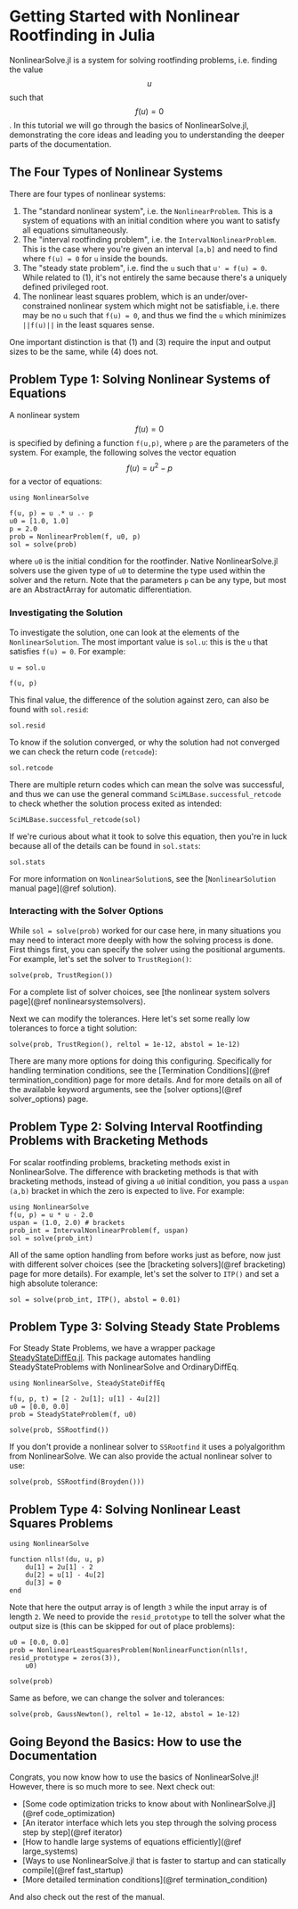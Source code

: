 # Getting Started with Nonlinear Rootfinding in Julia

NonlinearSolve.jl is a system for solving rootfinding problems, i.e. finding the value $$u$$
such that $$f(u) = 0$$. In this tutorial we will go through the basics of NonlinearSolve.jl,
demonstrating the core ideas and leading you to understanding the deeper parts of the
documentation.

## The Four Types of Nonlinear Systems

There are four types of nonlinear systems:

 1. The "standard nonlinear system", i.e. the `NonlinearProblem`. This is a system of
    equations with an initial condition where you want to satisfy all equations
    simultaneously.
 2. The "interval rootfinding problem", i.e. the `IntervalNonlinearProblem`. This is the
    case where you're given an interval `[a,b]` and need to find where `f(u) = 0` for `u`
    inside the bounds.
 3. The "steady state problem", i.e. find the `u` such that `u' = f(u) = 0`. While related
    to (1), it's not entirely the same because there's a uniquely defined privileged root.
 4. The nonlinear least squares problem, which is an under/over-constrained nonlinear system
    which might not be satisfiable, i.e. there may be no `u` such that `f(u) = 0`, and thus
    we find the `u` which minimizes `||f(u)||` in the least squares sense.

One important distinction is that (1) and (3) require the input and output sizes to be the
same, while (4) does not.

## Problem Type 1: Solving Nonlinear Systems of Equations

A nonlinear system $$f(u) = 0$$ is specified by defining a function `f(u,p)`, where `p` are
the parameters of the system. For example, the following solves the vector
equation $$f(u) = u^2 - p$$ for a vector of equations:

```@example 1
using NonlinearSolve

f(u, p) = u .* u .- p
u0 = [1.0, 1.0]
p = 2.0
prob = NonlinearProblem(f, u0, p)
sol = solve(prob)
```

where `u0` is the initial condition for the rootfinder. Native NonlinearSolve.jl solvers use
the given type of `u0` to determine the type used within the solver and the return. Note
that the parameters `p` can be any type, but most are an AbstractArray for automatic
differentiation.

### Investigating the Solution

To investigate the solution, one can look at the elements of the `NonlinearSolution`. The
most important value is `sol.u`: this is the `u` that satisfies `f(u) = 0`. For example:

```@example 1
u = sol.u
```

```@example 1
f(u, p)
```

This final value, the difference of the solution against zero, can also be found with
`sol.resid`:

```@example 1
sol.resid
```

To know if the solution converged, or why the solution had not converged we can check the
return code (`retcode`):

```@example 1
sol.retcode
```

There are multiple return codes which can mean the solve was successful, and thus we can use
the general command `SciMLBase.successful_retcode` to check whether the solution process
exited as intended:

```@example 1
SciMLBase.successful_retcode(sol)
```

If we're curious about what it took to solve this equation, then you're in luck because all
of the details can be found in `sol.stats`:

```@example 1
sol.stats
```

For more information on `NonlinearSolution`s, see the
[`NonlinearSolution` manual page](@ref solution).

### Interacting with the Solver Options

While `sol = solve(prob)` worked for our case here, in many situations you may need to
interact more deeply with how the solving process is done. First things first, you can
specify the solver using the positional arguments. For example, let's set the solver to
`TrustRegion()`:

```@example 1
solve(prob, TrustRegion())
```

For a complete list of solver choices, see
[the nonlinear system solvers page](@ref nonlinearsystemsolvers).

Next we can modify the tolerances. Here let's set some really low tolerances to force a
tight solution:

```@example 1
solve(prob, TrustRegion(), reltol = 1e-12, abstol = 1e-12)
```

There are many more options for doing this configuring. Specifically for handling
termination conditions, see the [Termination Conditions](@ref termination_condition) page
for more details. And for more details on all of the available keyword arguments, see the
[solver options](@ref solver_options) page.

## Problem Type 2: Solving Interval Rootfinding Problems with Bracketing Methods

For scalar rootfinding problems, bracketing methods exist in NonlinearSolve. The difference
with bracketing methods is that with bracketing methods, instead of giving a `u0` initial
condition, you pass a `uspan (a,b)` bracket in which the zero is expected to live. For
example:

```@example 1
using NonlinearSolve
f(u, p) = u * u - 2.0
uspan = (1.0, 2.0) # brackets
prob_int = IntervalNonlinearProblem(f, uspan)
sol = solve(prob_int)
```

All of the same option handling from before works just as before, now just with different
solver choices (see the [bracketing solvers](@ref bracketing) page for more details). For
example, let's set the solver to `ITP()` and set a high absolute tolerance:

```@example 1
sol = solve(prob_int, ITP(), abstol = 0.01)
```

## Problem Type 3: Solving Steady State Problems

For Steady State Problems, we have a wrapper package
[SteadyStateDiffEq.jl](https://github.com/SciML/SteadyStateDiffEq.jl). This package
automates handling SteadyStateProblems with NonlinearSolve and OrdinaryDiffEq.

```@example 1
using NonlinearSolve, SteadyStateDiffEq

f(u, p, t) = [2 - 2u[1]; u[1] - 4u[2]]
u0 = [0.0, 0.0]
prob = SteadyStateProblem(f, u0)

solve(prob, SSRootfind())
```

If you don't provide a nonlinear solver to `SSRootfind` it uses a polyalgorithm from
NonlinearSolve. We can also provide the actual nonlinear solver to use:

```@example 1
solve(prob, SSRootfind(Broyden()))
```

## Problem Type 4: Solving Nonlinear Least Squares Problems

```@example 1
using NonlinearSolve

function nlls!(du, u, p)
    du[1] = 2u[1] - 2
    du[2] = u[1] - 4u[2]
    du[3] = 0
end
```

Note that here the output array is of length `3` while the input array is of length `2`. We
need to provide the `resid_prototype` to tell the solver what the output size is (this can
be skipped for out of place problems):

```@example 1
u0 = [0.0, 0.0]
prob = NonlinearLeastSquaresProblem(NonlinearFunction(nlls!, resid_prototype = zeros(3)),
    u0)

solve(prob)
```

Same as before, we can change the solver and tolerances:

```@example 1
solve(prob, GaussNewton(), reltol = 1e-12, abstol = 1e-12)
```

## Going Beyond the Basics: How to use the Documentation

Congrats, you now know how to use the basics of NonlinearSolve.jl! However, there is so much more to
see. Next check out:

  - [Some code optimization tricks to know about with NonlinearSolve.jl](@ref code_optimization)
  - [An iterator interface which lets you step through the solving process step by step](@ref iterator)
  - [How to handle large systems of equations efficiently](@ref large_systems)
  - [Ways to use NonlinearSolve.jl that is faster to startup and can statically compile](@ref fast_startup)
  - [More detailed termination conditions](@ref termination_condition)

And also check out the rest of the manual.
